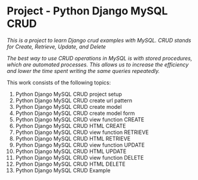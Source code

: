 # Project - Python Django MySQL CRUD
*This is a project to learn Django crud examples with MySQL. CRUD stands for Create, Retrieve, Update, and Delete*
 
*The best way to use CRUD operations in MySQL is with stored procedures, which are automated processes. This allows us to increase the efficiency and lower the time spent writing the same queries repeatedly.*

This work consists of the following topics:

1. Python Django MySQL CRUD project setup
2. Python Django MySQL CRUD create url pattern
3. Python Django MySQL CRUD create model
4. Python Django MySQL CRUD create model form
5. Python Django MySQL CRUD view function CREATE
6. Python Django MySQL CRUD HTML CREATE
7. Python Django MySQL CRUD view function RETRIEVE
8. Python Django MySQL CRUD HTML RETRIEVE
9. Python Django MySQL CRUD view function UPDATE
10. Python Django MySQL CRUD HTML UPDATE
11. Python Django MySQL CRUD view function DELETE
12. Python Django MySQL CRUD HTML DELETE
13. Python Django MySQL CRUD Example
